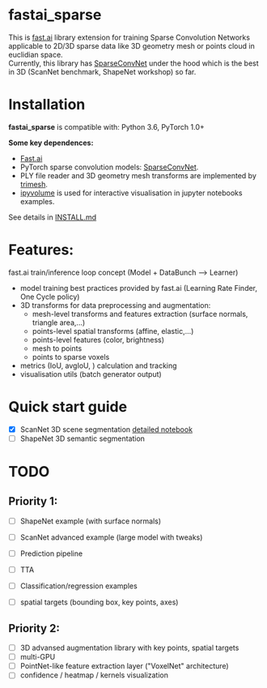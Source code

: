 # fastai_sparse

This is [fast.ai](https://github.com/fastai/fastai) library extension for training Sparse Convolution Networks applicable to 2D/3D sparse data like 3D geometry mesh or points cloud in euclidian space.  
Currently, this library has [SparseConvNet](https://github.com/facebookresearch/SparseConvNet) under the hood which is the best in 3D (ScanNet benchmark, ShapeNet workshop) so far.


# Installation

**fastai_sparse** is compatible with: Python 3.6, PyTorch 1.0+

**Some key dependences:**  
- [Fast.ai](https://github.com/fastai/fastai#installation)  
- PyTorch sparse convolution models: [SparseConvNet](https://github.com/facebookresearch/SparseConvNet). 
- PLY file reader and 3D geometry mesh transforms are implemented by [trimesh](https://github.com/mikedh/trimesh).    
- [ipyvolume](http://ipyvolume.readthedocs.io/) is used for interactive visualisation in jupyter notebooks examples.

See details in [INSTALL.md](INSTALL.md)


# Features:
fast.ai train/inference loop concept (Model + DataBunch --> Learner) 
* model training best practices provided by fast.ai (Learning Rate Finder, One Cycle policy)  
* 3D transforms for data preprocessing and augmentation:  
  - mesh-level transforms and features extraction (surface normals, triangle area,...)  
  - points-level spatial transforms (affine, elastic,...)  
  - points-level features (color, brightness)  
  - mesh to points
  - points to sparse voxels
* metrics (IoU, avgIoU, ) calculation and tracking
* visualisation utils (batch generator output)  

# Quick start guide


- [x] ScanNet 3D scene segmentation [detailed notebook](https://github.com/goodok/fastai_sparse/blob/master/examples/scannet/unet_24_detailed.ipynb)
- [ ] ShapeNet 3D semantic segmentation

# TODO

## Priority 1:
- [ ] ShapeNet example (with surface normals)
- [ ] ScanNet advanced example (large model with tweaks)
- [ ] Prediction pipeline
- [ ] TTA
- [ ] Classification/regression examples
- [ ] spatial targets (bounding box, key points, axes)


## Priority 2:
- [ ] 3D advansed augmentation library with key points, spatial targets
- [ ] multi-GPU
- [ ] PointNet-like feature extraction layer ("VoxelNet" architecture)
- [ ] confidence / heatmap / kernels visualization 
